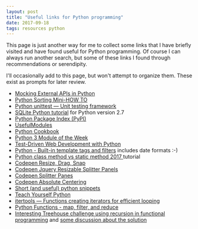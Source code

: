 ```yaml
---
layout: post
title: "Useful links for Python programming"
date: 2017-09-18
tags: resources python
---
```


This page is just another way for me to collect some links that I have briefly visited and have found useful for Python programming. Of course I can always run another search, but some of these links I found through recommendations or serendipity.  

I'll occasionally add to this page, but won't attempt to organize them. These exist as prompts for later review.

* [Mocking External APIs in Python](https://realpython.com/blog/python/testing-third-party-apis-with-mocks/)
* [Python Sorting Mini-HOW TO](https://wiki.python.org/moin/HowTo/Sorting)
* [Python unittest — Unit testing framework](https://docs.python.org/3/library/unittest.html#unittest.TestCase.setUp)
* [SQLite Python tutorial](http://zetcode.com/db/sqlitepythontutorial/) for Python version 2.7
* [Python Package Index (PyPI)](https://pypi.org/)
* [UsefulModules](https://wiki.python.org/moin/UsefulModules#Useful_Modules.2C_Packages_and_Libraries)
* [Python Cookbook](http://chimera.labs.oreilly.com/books/1230000000393/index.html)
* [Python 3 Module of the Week](https://pymotw.com/3/)
* [Test-Driven Web Development with Python](http://www.obeythetestinggoat.com/pages/book.html)
* [Python - Built-in template tags and filters](https://docs.djangoproject.com/en/1.11/ref/templates/builtins/) includes date formats :-)
* [Python class method vs static method 2017 ](http://www.bogotobogo.com/python/python_differences_between_static_method_and_class_method_instance_method.php)tutorial
* [Codepen Resize, Drag, Snap](https://codepen.io/zz85/pen/gbOoVP)
* [Codepen Jquery Resizable Splitter Panels ](https://codepen.io/rstrahl/pen/eJZQej?q=resize+&limit=all&type=type-pens)
* [Codepen Splitter Panes](https://codepen.io/osublake/pen/WRQjJx?q=resize+&limit=all&type=type-pens)
* [Codepen Absolute Centering](https://codepen.io/shshaw/pen/gEiDt?q=resize+&limit=all&type=type-pens)
* [Short (and useful) python snippets](https://stackoverflow.com/questions/691946/short-and-useful-python-snippets#694180)
* [Teach Yourself Python](http://www.teachyourselfpython.com/index.php)
* [itertools — Functions creating iterators for efficient looping](https://docs.python.org/3/library/itertools.html)
* [Python Functions - map, filter, and reduce](http://www.bogotobogo.com/python/python_fncs_map_filter_reduce.php)
* [Interesting Treehouse challenge using recursion in functional programming](https://teamtreehouse.com/library/functional-python/the-lambda-lambada/recursion) and [some discussion about the solution](https://teamtreehouse.com/community/functional-python-recursion)
